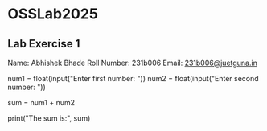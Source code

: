 # OSSLab2025

## Lab Exercise 1
Name: Abhishek Bhade
Roll Number: 231b006
Email: 231b006@juetguna.in

num1 = float(input("Enter first number: "))
num2 = float(input("Enter second number: "))


sum = num1 + num2


print("The sum is:", sum)
